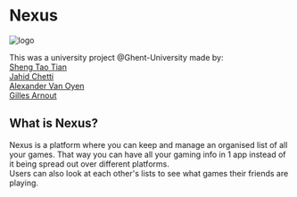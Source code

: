 # Nexus

![logo](https://github.com/jchetti/Nexus/blob/main/logo.jpg)

This was a university project @Ghent-University made by: <br>
[Sheng Tao Tian](https://github.com/GashinRS) <br>
[Jahid Chetti](https://github.com/jchetti) <br>
[Alexander Van Oyen](https://github.com/Azernic) <br>
[Gilles Arnout](https://github.com/gilles-arnout) <br>

## What is Nexus?
Nexus is a platform where you can keep and manage an organised list of all your games. That way you can have all your gaming info in 1 app instead of it being spread out over different platforms. <br>
Users can also look at each other's lists to see what games their friends are playing.
